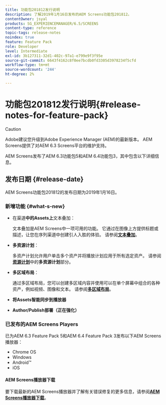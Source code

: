 ```yaml
---
title: 功能包201812发行说明
description: 了解2019年1月16日发布的AEM Screens功能包201812。
contentOwner: jsyal
products: SG_EXPERIENCEMANAGER/6.5/SCREENS
content-type: reference
topic-tags: release-notes
noindex: true
feature: Feature Pack
role: Developer
level: Intermediate
exl-id: 3b127311-32d1-402c-97a1-e799e9f3f95e
source-git-commit: 6643f4162c8f0ee7bcdb0fd3305d3978234f5cfd
workflow-type: tm+mt
source-wordcount: '244'
ht-degree: 2%

---
```


# 功能包201812发行说明{#release-notes-for-feature-pack}

>[!CAUTION]
>
>Adobe建议您升级到Adobe Experience Manager (AEM)的最新版本。 AEM Screens提供了对AEM 6.3 Screens平台的维护支持。

AEM Screens发布了AEM 6.3功能包5和AEM 6.4功能包3，其中包含以下详细信息。

## 发布日期 {#release-date}

AEM Screens功能包201812的发布日期为2019年1月16日。

### 新增功能 {#what-s-new}

* 在渠道&#x200B;**中的Assets上**&#x200B;文本叠加：

  文本叠加是AEM Screens中一项可用的功能。 它通过在图像上方提供标题或描述，让您在序列渠道中创建引人入胜的体验。 请参阅&#x200B;[**文本叠加**](text-overlay.md)。

* **多资源计划**：

  多资产计划允许用户单击多个资产并将播放计划应用于所有选定资产。 请参阅&#x200B;**[资源计划](asset-level-scheduling.md)**&#x200B;中的&#x200B;**多资源计划**&#x200B;部分。

* **多区域布局**：

  通过多区域布局，您可以创建多区域内容并使用可以在单个屏幕中组合的各种资产，例如视频、图像和文本。 请参阅&#x200B;**[多区域布局](multi-zone-layout-aem-screens.md)**。

* **将Assets智能同步到播放器**
* **Author/Publish部署（正在强化）**

### 已发布的AEM Screens Players

已为AEM 6.3 Feature Pack 5和AEM 6.4 Feature Pack 3发布以下AEM Screens播放器：

* Chrome OS
* Windows
* Android™
* iOS

#### AEM Screens播放器下载

要下载最新的AEM Screens播放器并了解有关错误修复的更多信息，请参阅&#x200B;[**AEM Screens播放器下载**](https://download.macromedia.com/screens/)。
